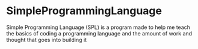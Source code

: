 # SimpleProgrammingLanguage
Simple Programming Language (SPL) is a program made to help me teach the basics of coding a programming language and the amount of work and thought that goes into building it
